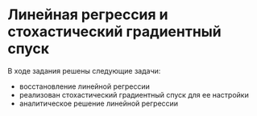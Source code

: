 # Линейная регрессия и стохастический градиентный спуск

В ходе задания решены следующие задачи:

- восстановление линейной регрессии
- реализован стохастический градиентный спуск для ее настройки
- аналитическое решение линейной регрессии
